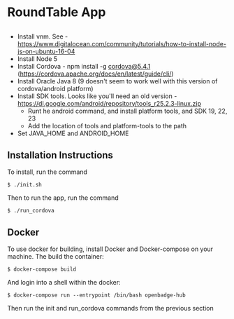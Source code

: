# RoundTable App

##
* Install vnm. See - https://www.digitalocean.com/community/tutorials/how-to-install-node-js-on-ubuntu-16-04
* Install Node 5
* Install Cordova - npm install -g cordova@5.4.1 (https://cordova.apache.org/docs/en/latest/guide/cli/)
* Install Oracle Java 8 (9 doesn't seem to work well with this version of cordova/android platform)
* Install SDK tools. Looks like you'll need an old version - https://dl.google.com/android/repository/tools_r25.2.3-linux.zip
   * Runt he android command, and install platform tools, and SDK 19, 22, 23
   * Add the location of tools and platform-tools to the path
* Set JAVA_HOME and ANDROID_HOME

## Installation Instructions

To install, run the command

    $ ./init.sh

Then to run the app, run the command

    $ ./run_cordova

## Docker
To use docker for building, install Docker and Docker-compose on your machine. The build the container:

	$ docker-compose build

And login into a shell within the docker:

	$ docker-compose run --entrypoint /bin/bash openbadge-hub

Then run the init and run_cordova commands from the previous section